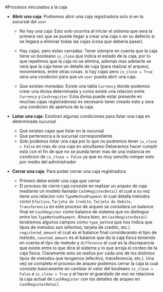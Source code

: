 #Procesos vinculados a la caja


- **Abrir una caja**: Podremos abrir una caja registradora solo si en la sucursal del `user`
    * No hay una caja: Esto solo ocurrira al iniciar el sistema que sera la primera vez que se puede llegar a crear una caja o en su defecto si se llegara a eliminar todas las cajas (cosa que deberia pasar).

    * Hay cajas, pero estan cerradas: Tener siempre en cuenta que la caja tiene un booleano `is_close` que indica el estado de la caja, por lo que repetimos que la caja no se elimina, ademas mas adelante se vera que la caja tiene un detalle de caja (para realizar el arqueo), movimientos, entre otras cosas.
    si hay cajas pero ```is_close = True``` sera una condicion para que un `user` pueda abrir una caja.

    * Que existan monedas: Existe una tabla `Currency` donde podemos crear una divisa determinada y como existe una relacion entre `Currency` y `Cashregister` (Una divisa puede estar presente en muchas cajas registradoras) es necesario tener creado esto y sera una condicion de apertura de la caja.


- **Listar una caja**: Existiran algunas condiciones para listar una caja en determinada sucursal
   * Que existan cajas que listar en la sucursal
   * Que pertenezca a la sucursal correspondiente
   * Solo podemos listar una caja por lo que no podremos tener  ```is_close = False``` en mas de una caja en simultaneo
Deberemos hacer cumplir esto con el fin de que no se pueda tener mas de una instancia en condicion de ```is_close = False``` ya que es muy sencillo romper esto por medio del administrador


- **Cerrar una caja**: Para poder cerrar una caja registradora
   * Primero debe existir una caja que cerrar
   * El proceso de cierre caja consiste en realizar un arqueo de caja mediante un modelo llamado `CashRegisterDetail` el cual a su vez tiene una relacion con `TypeMethodPayment` el cual detalla metodos como `Efectivo`, `Tarjeta de Credito`, `Tarjeta de Debito`, `Transferencia` en este proceso de arqueo se considera un balance final en `CashRegister` como balance de sistema que no distingue entre los `TypeMethodPayment`. Ahora bien, en `CashRegisterDetail` tendremos algunos campos como `type_method` que nos indica que tipos de metodos son (efectivo, tarjeta de credito, etc.) `registered_amount` el cual es el balance final considerando el tipo de metodo, `counted_amount` es el balance que da la caja fisica teniendo en cuenta el tipo de metodo y `difference` el cual es la discrepancia que existe entre lo que dice el sistema y lo que arroja el conteo de la caja fisica. Claramente esto se realiza por cada uno de los distintos tipos de metodos que tengamos (efectivo, transferencia, etc.). Una vez se completo el proceso de arqueo podemos cerrar la caja la cual consiste basicamente en cambiar el valor del booleano ```is_close = False``` a ```is_close = True``` y al hacer el guardado de eso se relaciona la caja actual de `CashRegister` con los detalles de arqueo en `CashRegisterDetail`.